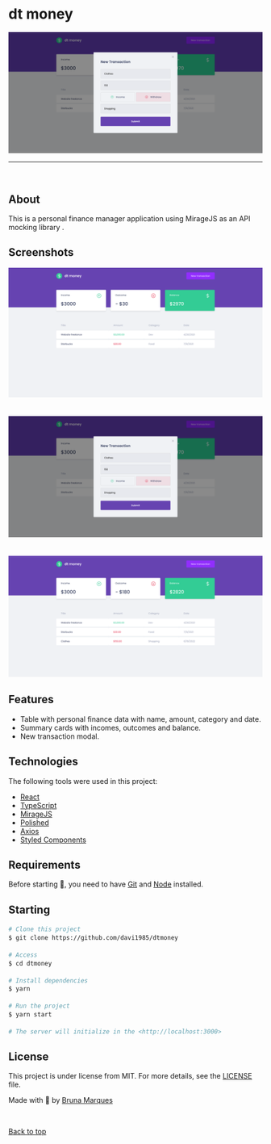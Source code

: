  # dt money
<div align="center" display="flex id="top">            
  <img src="./src/assets/finance2.png" alt="02 Dtmoney" /> 
</div>

<hr/>
<br>

## About

This is a personal finance manager application using MirageJS as an API mocking library .

## Screenshots

<div align="center" id="top"> 
  <img src="./src/assets/financeApp.png" alt="02 Dtmoney" /> 
 
</div>
<br/>
<br/>
<div align="center" id="top"> 
 <img src="./src/assets/finance2.png" alt="02 Dtmoney" /> 
</div>
<br/>
<br/>
<div align="center" id="top"> 
 <img src="./src/assets/finance3.png" alt="02 Dtmoney" /> 
</div>

## Features

- Table with personal finance data with name, amount, category and date.
- Summary cards with incomes, outcomes and balance.
- New transaction modal.

## Technologies

The following tools were used in this project:

- [React](https://pt-br.reactjs.org/)
- [TypeScript](https://www.typescriptlang.org/)
- [MirageJS](https://miragejs.com/)
- [Polished](https://polished.js.org/)
- [Axios](https://github.com/axios/axios)
- [Styled Components](https://styled-components.com/)

## Requirements

Before starting 🚀, you need to have [Git](https://git-scm.com) and [Node](https://nodejs.org/en/) installed.

## Starting

```bash
# Clone this project
$ git clone https://github.com/davi1985/dtmoney

# Access
$ cd dtmoney

# Install dependencies
$ yarn

# Run the project
$ yarn start

# The server will initialize in the <http://localhost:3000>
```

## License

This project is under license from MIT. For more details, see the [LICENSE](LICENSE.md) file.

Made with 💜 by <a href="https://github.com/Bru-marques/" target="_blank">Bruna Marques</a>

&#xa0;

<a href="#top">Back to top</a>
